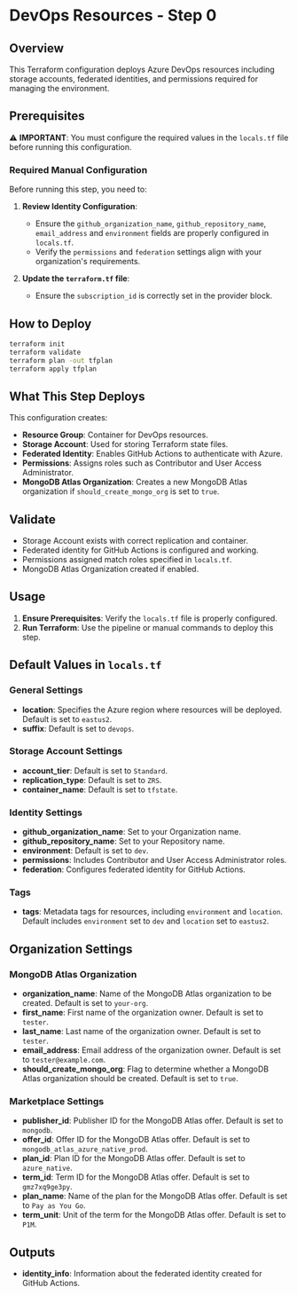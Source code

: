 # DevOps Resources - Step 0

## Overview

This Terraform configuration deploys Azure DevOps resources including storage accounts, federated identities, and permissions required for managing the environment.

## Prerequisites

⚠️ **IMPORTANT**: You must configure the required values in the `locals.tf` file before running this configuration.

### Required Manual Configuration

Before running this step, you need to:

1. **Review Identity Configuration**:

   * Ensure the `github_organization_name`, `github_repository_name`, `email_address` and `environment` fields are properly configured in `locals.tf`.
   * Verify the `permissions` and `federation` settings align with your organization's requirements.

2. **Update the `terraform.tf` file**:

   * Ensure the `subscription_id` is correctly set in the provider block.

## How to Deploy

```bash
terraform init
terraform validate
terraform plan -out tfplan
terraform apply tfplan
```

## What This Step Deploys

This configuration creates:

* **Resource Group**: Container for DevOps resources.
* **Storage Account**: Used for storing Terraform state files.
* **Federated Identity**: Enables GitHub Actions to authenticate with Azure.
* **Permissions**: Assigns roles such as Contributor and User Access Administrator.
* **MongoDB Atlas Organization**: Creates a new MongoDB Atlas organization if `should_create_mongo_org` is set to `true`.

## Validate

* Storage Account exists with correct replication and container.
* Federated identity for GitHub Actions is configured and working.
* Permissions assigned match roles specified in `locals.tf`.
* MongoDB Atlas Organization created if enabled.

## Usage

1. **Ensure Prerequisites**: Verify the `locals.tf` file is properly configured.
2. **Run Terraform**: Use the pipeline or manual commands to deploy this step.

## Default Values in `locals.tf`

### General Settings

* **location**: Specifies the Azure region where resources will be deployed. Default is set to `eastus2`.
* **suffix**: Default is set to `devops`.

### Storage Account Settings

* **account\_tier**: Default is set to `Standard`.
* **replication\_type**: Default is set to `ZRS`.
* **container\_name**: Default is set to `tfstate`.

### Identity Settings

* **github\_organization\_name**: Set to your Organization name.
* **github\_repository\_name**: Set to your Repository name.
* **environment**: Default is set to `dev`.
* **permissions**: Includes Contributor and User Access Administrator roles.
* **federation**: Configures federated identity for GitHub Actions.

### Tags

* **tags**: Metadata tags for resources, including `environment` and `location`. Default includes `environment` set to `dev` and `location` set to `eastus2`.

## Organization Settings

### MongoDB Atlas Organization

* **organization\_name**: Name of the MongoDB Atlas organization to be created. Default is set to `your-org`.
* **first\_name**: First name of the organization owner. Default is set to `tester`.
* **last\_name**: Last name of the organization owner. Default is set to `tester`.
* **email\_address**: Email address of the organization owner. Default is set to `tester@example.com`.
* **should\_create\_mongo\_org**: Flag to determine whether a MongoDB Atlas organization should be created. Default is set to `true`.

### Marketplace Settings

* **publisher\_id**: Publisher ID for the MongoDB Atlas offer. Default is set to `mongodb`.
* **offer\_id**: Offer ID for the MongoDB Atlas offer. Default is set to `mongodb_atlas_azure_native_prod`.
* **plan\_id**: Plan ID for the MongoDB Atlas offer. Default is set to `azure_native`.
* **term\_id**: Term ID for the MongoDB Atlas offer. Default is set to `gmz7xq9ge3py`.
* **plan\_name**: Name of the plan for the MongoDB Atlas offer. Default is set to `Pay as You Go`.
* **term\_unit**: Unit of the term for the MongoDB Atlas offer. Default is set to `P1M`.

## Outputs

* **identity\_info**: Information about the federated identity created for GitHub Actions.
